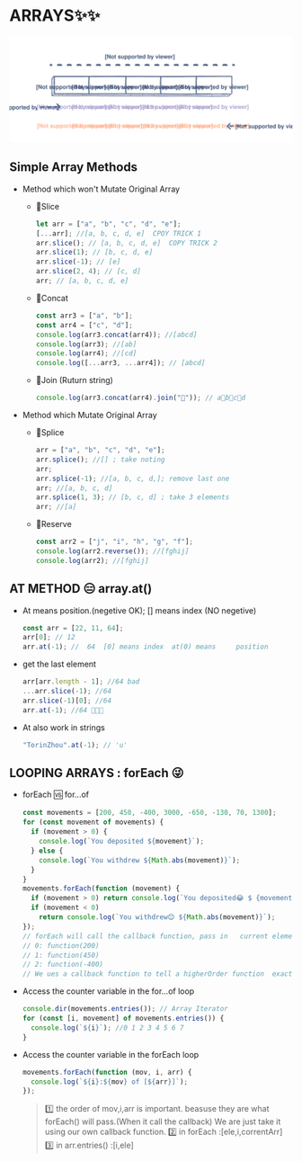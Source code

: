 # ARRAYS✨✨

![array1](img/array1.svg)

## Simple Array Methods

- Method which won't Mutate Original Array

  - 🎁Slice

    ```javascript
    let arr = ["a", "b", "c", "d", "e"];
    [...arr]; //[a, b, c, d, e]  CPOY TRICK 1
    arr.slice(); // [a, b, c, d, e]  COPY TRICK 2
    arr.slice(1); // [b, c, d, e]
    arr.slice(-1); // [e]
    arr.slice(2, 4); // [c, d]
    arr; // [a, b, c, d, e]
    ```

  - 🎁Concat

    ```javascript
    const arr3 = ["a", "b"];
    const arr4 = ["c", "d"];
    console.log(arr3.concat(arr4)); //[abcd]
    console.log(arr3); //[ab]
    console.log(arr4); //[cd]
    console.log([...arr3, ...arr4]); // [abcd]
    ```

  - 🎁Join (Ruturn string)
    ```javascript
    console.log(arr3.concat(arr4).join("🎈")); // a🎈b🎈c🎈d
    ```

- Method which Mutate Original Array

  - 🎁Splice

    ```javascript
    arr = ["a", "b", "c", "d", "e"];
    arr.splice(); //[] ; take noting
    arr;
    arr.splice(-1); //[a, b, c, d,]; remove last one
    arr; //[a, b, c, d]
    arr.splice(1, 3); // [b, c, d] ; take 3 elements
    arr; //[a]
    ```

  - 🎁Reserve

    ```javascript
    const arr2 = ["j", "i", "h", "g", "f"];
    console.log(arr2.reverse()); //[fghij]
    console.log(arr2); //[fghij]
    ```

## AT METHOD 😑 array.at()

- At means position.(negetive OK); [] means index (NO negetive)

  ```javascript
  const arr = [22, 11, 64];
  arr[0]; // 12
  arr.at(-1); //  64  [0] means index  at(0) means     position
  ```

- get the last element
  ```javascript
  arr[arr.length - 1]; //64 bad
  ...arr.slice(-1); //64
  arr.slice(-1)[0]; //64
  arr.at(-1); //64 👏👏👏
  ```
- At also work in strings
  ```javascript
  "TorinZhou".at(-1); // 'u'
  ```

## LOOPING ARRAYS : forEach 😜

- forEach 🆚 for...of
  ```javascript
  const movements = [200, 450, -400, 3000, -650, -130, 70, 1300];
  for (const movement of movements) {
    if (movement > 0) {
      console.log(`You deposited ${movement}`);
    } else {
      console.log(`You withdrew ${Math.abs(movement)}`);
    }
  }
  movements.forEach(function (movement) {
    if (movement > 0) return console.log(`You deposited😂 $ {movement}`);
    if (movement < 0)
      return console.log(`You withdrew😊 ${Math.abs(movement)}`);
  });
  // forEach will call the callback function, pass in   current element as argument for the callback function.
  // 0: function(200)
  // 1: function(450)
  // 2: function(-400)
  // We ues a callback function to tell a higherOrder function  exactly what it should do
  ```
- Access the counter variable in the for...of loop
  ```javascript
  console.dir(movements.entries()); // Array Iterator
  for (const [i, movement] of movements.entries()) {
    console.log(`${i}`); //0 1 2 3 4 5 6 7
  }
  ```
- Access the counter variable in the forEach loop
  ```javascript
  movements.forEach(function (mov, i, arr) {
    console.log(`${i}:${mov} of [${arr}]`);
  });
  ```
  > 1️⃣ the order of mov,i,arr is important. beasuse they are what forEach() will pass.(When it call the callback) We are just take it using our own callback function.
  > 2️⃣ in forEach :[ele,i,correntArr]
  > 3️⃣ in arr.entries() :[i,ele]
